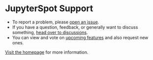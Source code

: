 # JupyterSpot Support

* To report a problem, please [open an issue](https://github.com/jupyterspot/support/issues/new/choose).
* If you have a question, feedback, or generally want to discuss something, [head over to discussions](https://github.com/jupyterspot/support/discussions).
* You can view and vote on [upcoming features](https://github.com/jupyterspot/support/issues?q=is%3Aopen+is%3Aissue+label%3A%22Feature+Request%22+sort%3Acreated-desc) and also request new ones.

[Visit the homepage](https://www.jupyterspot.com/) for more information.
